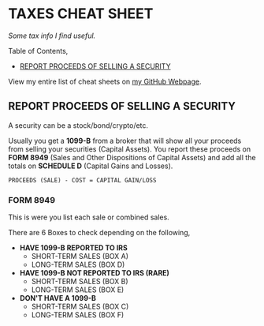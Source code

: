 # TAXES CHEAT SHEET

_Some tax info I find useful._

Table of Contents,

* [REPORT PROCEEDS OF SELLING A SECURITY](https://github.com/JeffDeCola/my-cheat-sheets/tree/master/other/random-things/taxes-cheat-sheet#report-proceeds-of-selling-a-security)

View my entire list of cheat sheets on
[my GitHub Webpage](https://jeffdecola.github.io/my-cheat-sheets/).

## REPORT PROCEEDS OF SELLING A SECURITY

A security can be a stock/bond/crypto/etc.

Usually you get a **1099-B** from a broker that will show all your proceeds
from selling your securities (Capital Assets).  You report these proceeds on
**FORM 8949** (Sales and Other Dispositions of Capital Assets)
and add all the totals on
**SCHEDULE D** (Capital Gains and Losses).

```text
PROCEEDS (SALE) - COST = CAPITAL GAIN/LOSS
```

### FORM 8949

This is were you list each sale or combined sales.

There are 6 Boxes to check depending on the following,

* **HAVE 1099-B REPORTED TO IRS**
  * SHORT-TERM SALES (BOX A)
  * LONG-TERM SALES (BOX D)
* **HAVE 1099-B NOT REPORTED TO IRS (RARE)**
  * SHORT-TERM SALES (BOX B)
  * LONG-TERM SALES (BOX E)
* **DON'T HAVE A 1099-B**
  * SHORT-TERM SALES (BOX C)
  * LONG-TERM SALES (BOX F)
